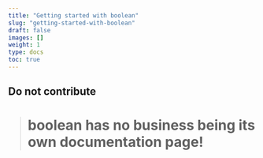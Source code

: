 ```yaml
---
title: "Getting started with boolean"
slug: "getting-started-with-boolean"
draft: false
images: []
weight: 1
type: docs
toc: true
---
```


## Do not contribute
> # boolean has no business being its own documentation page!

